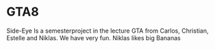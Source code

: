 # GTA8
Side-Eye
Is a semesterproject in the lecture GTA from Carlos, Christian, Estelle and Niklas.
We have very fun. Niklas likes big Bananas
